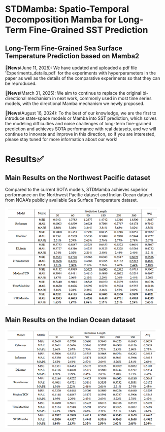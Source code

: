 # STDMamba: Spatio-Temporal Decomposition Mamba for Long-Term Fine-Grained SST Prediction
## Long-Term Fine-Grained Sea Surface Temperature Prediction based on Mamba2


🚩**News**(June 11, 2025): We have updated and uploaded a pdf file 'Experiments_details.pdf' for the experiments with hyperparameters in the paper as well as the details of the comparative experiments so that they can be reproduced.

🚩**News**(March 31, 2025): We aim to continue to replace the original bi-directional mechanism in next work, commonly used in most time series models, with the directional Mamba mechanism we newly proposed.

🚩**News**(August 16, 2024): To the best of our knowledge, we are the first to introduce state-space models or Mamba into SST prediction, which solves the modeling difficulties and noise challenges of long-term fine-grained prediction and achieves SOTA performance with real datasets, and we will continue to innovate and improve in this direction, so if you are interested, please stay tuned for more information about our work!


# Results✅
## Main Results on the Northwest Pacific dataset

Compared to the current SOTA models, STDMamba achieves superior performance on the Northwest Pacific dataset and Indian Ocean dataset from NOAA’s publicly available Sea Surface Temperature dataset.

![main results](fig_NPO.png "main results")

## Main Results on the Indian Ocean dataset

![main results](fig_INO.png "main results")




